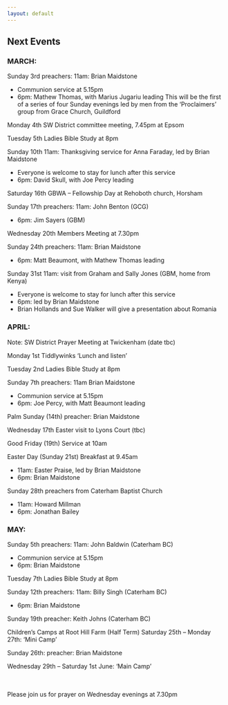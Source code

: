 ```yaml
---
layout: default
---
```


## **Next Events**

### **MARCH:**
Sunday 3rd  preachers: 11am: Brian Maidstone     
- Communion service at 5.15pm
- 6pm:  Mathew Thomas, with Marius Jugariu leading
This will be the first of a series of four Sunday evenings led by men from the ‘Proclaimers’ group from Grace Church, Guildford

Monday 4th  SW District committee meeting, 7.45pm at Epsom

Tuesday 5th  Ladies Bible Study at 8pm

Sunday 10th  11am: Thanksgiving service for Anna Faraday, led by Brian Maidstone
- Everyone is welcome to stay for lunch after this service
- 6pm: David Skull, with Joe Percy leading

Saturday 16th  GBWA – Fellowship Day at Rehoboth church, Horsham

Sunday 17th preachers: 11am: John Benton (GCG)
- 6pm: Jim Sayers (GBM)

Wednesday 20th  Members Meeting at 7.30pm

Sunday 24th  preachers: 11am: Brian Maidstone
- 6pm: Matt Beaumont, with Mathew Thomas leading

Sunday 31st  11am: visit from Graham and Sally Jones (GBM, home from Kenya)
- Everyone is welcome to stay for lunch after this service
- 6pm: led by Brian Maidstone 
- Brian Hollands and Sue Walker will give a presentation about Romania

### **APRIL:**
Note: SW District Prayer Meeting at Twickenham (date tbc)

Monday 1st  Tiddlywinks ‘Lunch and listen’

Tuesday 2nd  Ladies Bible Study at 8pm

Sunday 7th  preachers: 11am Brian Maidstone             
- Communion service at 5.15pm
- 6pm: Joe Percy, with Matt Beaumont leading

Palm Sunday (14th)   preacher: Brian Maidstone

Wednesday 17th  Easter visit to Lyons Court (tbc)

Good Friday (19th)  Service at 10am

Easter Day (Sunday 21st)  Breakfast at 9.45am
- 11am: Easter Praise, led by Brian Maidstone
- 6pm: Brian Maidstone

Sunday 28th  preachers from Caterham Baptist Church
- 11am: Howard Millman
- 6pm: Jonathan Bailey

### **MAY:**
Sunday 5th  preachers: 11am: John Baldwin (Caterham BC)  
- Communion service at 5.15pm
- 6pm: Brian Maidstone

Tuesday 7th  Ladies Bible Study at 8pm

Sunday 12th  preachers: 11am: Billy Singh (Caterham BC)
- 6pm: Brian Maidstone

Sunday 19th  preacher: Keith Johns (Caterham BC)

Children’s Camps at Root Hill Farm (Half Term)
Saturday 25th – Monday 27th: ‘Mini Camp’

Sunday 26th: preacher: Brian Maidstone

Wednesday 29th – Saturday 1st June: ‘Main Camp’

<br/>
<br/>
Please join us for prayer on Wednesday evenings at 7.30pm


